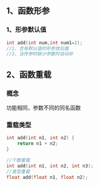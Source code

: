 ## 1、函数形参
### 1、形参默认值
```c++
int add(int num,int num1=2);
//1、含有默认值的形参放后面
//2、当传参时缺少参数时自动补
```
## 2、函数重载
### 概念
功能相同，参数不同的同名函数
### 重载类型
```C++
int add(int n1, int n2) {
    return n1 + n2;
}

//个数重载
int add(int n1, int n2, int n3);
//类型重载
float add(float n1, float n2);

```